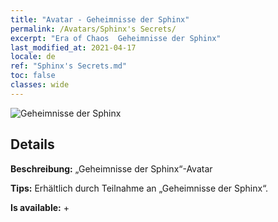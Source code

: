 ```yaml
---
title: "Avatar - Geheimnisse der Sphinx"
permalink: /Avatars/Sphinx's Secrets/
excerpt: "Era of Chaos  Geheimnisse der Sphinx"
last_modified_at: 2021-04-17
locale: de
ref: "Sphinx's Secrets.md"
toc: false
classes: wide
---
```

 ![Geheimnisse der Sphinx](/images/a/avatarFrame_25.png)

## Details

 **Beschreibung:** „Geheimnisse der Sphinx“-Avatar 

 **Tips:** Erhältlich durch Teilnahme an „Geheimnisse der Sphinx“. 

 **Is available:**  + 

